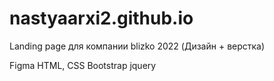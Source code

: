 # nastyaarxi2.github.io
Landing page для компании blizko 2022 (Дизайн + верстка)

Figma
HTML, CSS
Bootstrap
jquery
